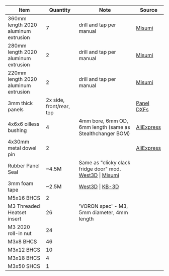 | Item | Quantity | Note | Source |
| ---- | -------- | ---- | ------- |
| 360mm length 2020 aluminum extrusion | 7 | drill and tap per manual | [Misumi](https://us.misumi-ec.com/vona2/detail/110302683920/?HissuCode=HFSFB5-2020-360)
| 280mm length 2020 aluminum extrusion | 2 | drill and tap per manual | [Misumi](https://us.misumi-ec.com/vona2/detail/110302683920/?HissuCode=HFSFB5-2020-280)
| 220mm length 2020 aluminum extrusion | 2 | drill and tap per manual | [Misumi](https://us.misumi-ec.com/vona2/detail/110302683920/?HissuCode=HFSFB5-2020-220)
| 3mm thick panels | 2x side, front/rear, top | | [Panel DXFs](https://github.com/ArmoredTurtle/BoxTurtle-Enclosure/tree/main/Panels)
| 4x6x6 oilless bushing | 4 | 4mm bore, 6mm OD, 6mm length (same as Stealthchanger BOM) | [AliExpress](https://www.aliexpress.us/item/2255800317464673.html)
| 4x30mm metal dowel pin | 2 |  | [AliExpress](https://www.aliexpress.us/item/2255800287548941.html)
| Rubber Panel Seal | ~4.5M | Same as "clicky clack fridge door" mod. [West3D](https://west3d.com/products/clicky-clack-door-panel-retainer-2-meter-rubber-seal-for-ccd-trident-2-4-and-2020-extrusions) \| [Misumi](https://us.misumi-ec.com/vona2/detail/110302263040/?HissuCode=HSCPF3H-B-2000)
| 3mm foam tape | ~2.5M |[West3D](https://west3d.com/products/5mm-x-10m-single-sided-self-adhesive-tape-3mm-thick) \| [KB-3D](https://kb-3d.com/store/inserts-fasteners-adhesives/827-adhesive-eva-foam-tape-8mm-wide-3mm-thick-5-meters-1660273055910.html)
| M5x16 BHCS | 2 |
| M3 Threaded Heatset insert | 26 | 'VORON spec' - M3, 5mm diameter, 4mm length
| M3 2020 roll-in nut | 24 |
| M3x8 BHCS | 46 |
| M3x12 BHCS | 10 |
| M3x18 BHCS | 4 |
| M3x50 SHCS | 1 |
